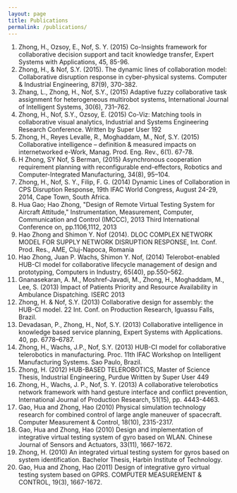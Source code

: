 ```yaml
---
layout: page
title: Publications
permalink: /publications/
---
```

1. Zhong, H., Ozsoy, E., Nof, S. Y. (2015) Co-Insights framework for collaborative decision support and tacit knowledge transfer, Expert Systems with Applications, 45, 85-96.	
1. Zhong, H., & Nof, S.Y. (2015). The dynamic lines of collaboration model: Collaborative disruption response in cyber-physical systems. Computer & Industrial Engineering, 87(9), 370-382.
1. Zhang, L., Zhong, H., Nof, S.Y., (2015) Adaptive fuzzy collaborative task assignment for heterogeneous multirobot systems, International Journal of Intelligent Systems, 30(6), 731–762.
1. Zhong, H., Nof, S.Y., Ozsoy, E. (2015) Co-Viz: Matching tools in collaborative visual analytics, Industrial and Systems Engineering Research Conference.	Written by Super User	192
1. Zhong, H., Reyes Levalle, R., Moghaddam, M., Nof, S.Y. (2015) Collaborative intelligence – definition & measured impacts on internetworked e-Work, Manag. Prod. Eng. Rev., 6(1). 67-78.	
1. H Zhong, SY Nof, S Berman, (2015) Asynchronous cooperation requirement planning with reconfigurable end-effectors, Robotics and Computer-Integrated Manufacturing, 34(8), 95–104.	
1. Zhong, H., Nof, S. Y., Filip, F. G. (2014) Dynamic Lines of Collaboration in CPS Disruption Response, 19th IFAC World Congress, August 24-29, 2014, Cape Town, South Africa.	
1. Hua Gao; Hao Zhong, "Design of Remote Virtual Testing System for Aircraft Attitude," Instrumentation, Measurement, Computer, Communication and Control (IMCCC), 2013 Third International Conference on, pp.1106,1112, 2013
1. Hao Zhong and Shimon Y. Nof (2014). DLOC COMPLEX NETWORK MODEL FOR SUPPLY NETWORK DISRUPTION RESPONSE, Int. Conf. Prod. Res., AME, Cluj-Napoca, Romania	
1. Hao Zhong, Juan P. Wachs, Shimon Y. Nof, (2014) Telerobot-enabled HUB-CI model for collaborative lifecycle management of design and prototyping, Computers in Industry, 65(40), pp.550–562.
1. Gnanasekaran, A. M., Moshref-Javadi, M., Zhong, H., Moghaddam, M., Lee, S. (2013) Impact of Patients Priority and Resource Availability in Ambulance Dispatching. ISERC 2013	
1. Zhong, H. & Nof, S.Y. (2013) Collaborative design for assembly: the HUB-CI model. 22 Int. Conf. on Production Research, Iguassu Falls, Brazil.	
1. Devadasan, P., Zhong, H., Nof, S.Y. (2013) Collaborative intelligence in knowledge based service planning, Expert Systems with Applications. 40, pp. 6778–6787.
1. Zhong, H., Wachs, J.P., Nof, S.Y. (2013) HUB-CI model for collaborative telerobotics in manufacturing. Proc. 11th IFAC Workshop on Intelligent Manufacturing Systems. Sao Paulo, Brazil.	
1. Zhong, H. (2012) HUB-BASED TELEROBOTICS, Master of Science Thesis, Industrial Engineering, Purdue	Written by Super User	449
1. Zhong, H., Wachs, J. P., Nof, S. Y. (2013) A collaborative telerobotics network framework with hand gesture interface and conflict prevention, International Journal of Production Research, 51(15), pp. 4443-4463.	
1. Gao, Hua and Zhong, Hao (2010) Physical simulation technology research for combined control of large angle maneuver of spacecraft. Computer Measurement & Control, 18(10), 2315-2317.	
1. Gao, Hua and Zhong, Hao (2010) Design and implementation of integrative virtual testing system of gyro based on WLAN. Chinese Journal of Sensors and Actuators, 33(11), 1667-1672.	
1. Zhong, H. (2010) An integrated virtual testing system for gyros based on system identification. Bachelor Thesis, Harbin Institute of Technology.	
1. Gao, Hua and Zhong, Hao (2011) Design of integrative gyro virtual testing system based on GPRS. COMPUTER MEASUREMENT & CONTROL, 19(3), 1667-1672.
